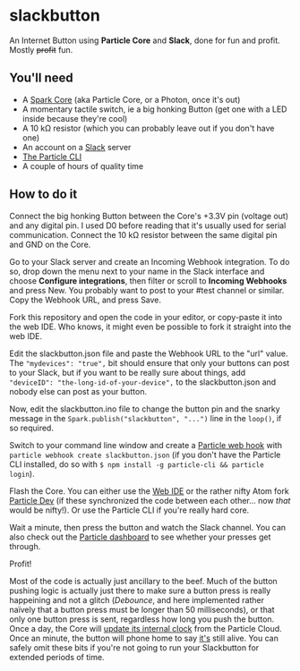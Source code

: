 # slackbutton

An Internet Button using **Particle Core** and **Slack**, done for fun and profit. Mostly <s>profit</s> fun.

## You'll need

* A [Spark Core](https://store.particle.io) (aka Particle Core, or a Photon, once it's out)
* A momentary tactile switch, ie a big honking Button (get one with a LED inside because they're cool)
* A 10 kΩ resistor (which you can probably leave out if you don't have one)
* An account on a [Slack](https://www.slack.com) server
* [The Particle CLI](http://docs.particle.io/core/cli/#installing)
* A couple of hours of quality time

## How to do it

Connect the big honking Button between the Core's +3.3V pin (voltage out) and any digital pin. I used D0 before reading that it's usually used for serial communication. Connect the 10 kΩ resistor between the same digital pin and GND on the Core.

Go to your Slack server and create an Incoming Webhook integration. To do so, drop down the menu next to your name in the Slack interface and choose **Configure integrations**, then filter or scroll to **Incoming Webhooks** and press New. You probably want to post to your #test channel or similar. Copy the Webhook URL, and press Save.

Fork this repository and open the code in your editor, or copy-paste it into the web IDE. Who knows, it might even be possible to fork it straight into the web IDE.

Edit the slackbutton.json file and paste the Webhook URL to the "url" value. The `"mydevices": "true",` bit should ensure that only your buttons can post to your Slack, but if you want to be really sure about things, add `"deviceID": "the-long-id-of-your-device",` to the slackbutton.json and nobody else can post as your button.

Now, edit the slackbutton.ino file to change the button pin and the snarky message in the `Spark.publish("slackbutton", "...")` line in the `loop()`, if so required.

Switch to your command line window and create a [Particle web hook](http://docs.particle.io/core/webhooks/) with `particle webhook create slackbutton.json` (if you don't have the Particle CLI installed, do so with `$ npm install -g particle-cli
&& particle login`).

Flash the Core. You can either use the [Web IDE](https://build.particle.io) or the rather nifty Atom fork [Particle Dev](http://docs.particle.io/core/dev/) (if these synchronized the code between each other... now _that_ would be nifty!). Or use the Particle CLI if you're really hard core.

Wait a minute, then press the button and watch the Slack channel. You can also check out the [Particle dashboard](https://dashboard.particle.io/user/logs) to see whether your presses get through.

Profit!

Most of the code is actually just ancillary to the beef. Much of the button pushing logic is actually just there to make sure a button press is really happeining and not a glitch (_Debounce_, and here implemented rather naïvely that a button press must be longer than 50 milliseconds), or that only one button press is sent, regardless how long you push the button. Once a day, the Core will [update its internal clock](http://docs.particle.io/core/firmware/#spark-synctime) from the Particle Cloud. Once an minute, the button will phone home to say [it's](http://docs.particle.io/core/firmware/#get-device-name) still alive. You can safely omit these bits if you're not going to run your Slackbutton for extended periods of time.

